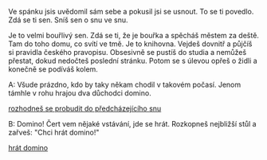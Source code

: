 Ve spánku jsis uvědomil sám sebe a pokusil jsi se usnout. To se ti povedlo. Zdá se ti sen.
Sníš sen o snu ve snu.

Je to velmi bouřlivý sen. Zdá se ti, že je bouřka a spěcháš městem za deště.
Tam do toho domu, co svítí ve tmě. Je to knihovna.
Vejdeš dovnitř a půjčíš si pravidla českého pravopisu. Obsesivně se pustíš do studia a nemůžeš přestat, dokud nedočteš poslední stránku.
Potom se s úlevou opřeš o židli a konečně se podíváš kolem.

A: Všude prázdno, kdo by taky někam chodil v takovém počasí.
Jenom támhle v rohu hrajou dva důchodci domino.

[rozhodneš se probudit do předcházejícího snu](probudit/probudit.md)


B: Domino! Čert vem nějaké vstávání, jde se hrát. Rozkopneš nejbližší stůl a zařveš: "Chci hrát domino!"

[hrát domino](domino/domino.md)
